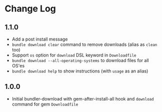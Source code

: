 # Change Log

## 1.1.0

- Add a post install message
- `bundle download clear` command to remove downloads (alias as `clean` too)
- Support `os` option for `download` DSL keyword in `Downloadfile`
- `bundle download --all-operating-systems` to download files for all OS'es
- `bundle download help` to show instructions (with `usage` as an alias)

## 1.0.0

- Initial bundler-download with gem-after-install-all hook and `download` command for gem `Downloadfile`
